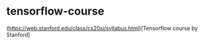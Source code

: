 # tensorflow-course
(https://web.stanford.edu/class/cs20si/syllabus.html)[Tensorflow course by Stanford]

